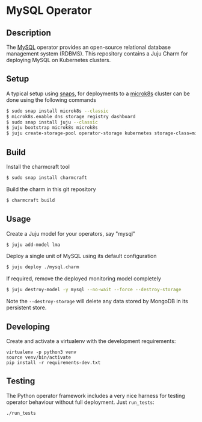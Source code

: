 # MySQL Operator

## Description

The [MySQL](https://www.mysql.com/) operator provides an open-source relational database management system (RDBMS). This repository contains a Juju Charm for deploying MySQL on Kubernetes clusters.


## Setup

A typical setup using [snaps](https://snapcraft.io/), for deployments to a [microk8s](https://microk8s.io/) cluster can be done using the following commands

```bash
$ sudo snap install microk8s --classic
$ microk8s.enable dns storage registry dashboard
$ sudo snap install juju --classic
$ juju bootstrap microk8s microk8s
$ juju create-storage-pool operator-storage kubernetes storage-class=microk8s-hostpath
```

## Build

Install the charmcraft tool

```bash
$ sudo snap install charmcraft
```

Build the charm in this git repository

```bash
$ charmcraft build
```

## Usage


Create a Juju model for your operators, say "mysql"

```bash
$ juju add-model lma
```

Deploy a single unit of MySQL using its default configuration

```bash
$ juju deploy ./mysql.charm
```


If required, remove the deployed monitoring model completely

```bash
$ juju destroy-model -y mysql --no-wait --force --destroy-storage
```

Note the `--destroy-storage` will delete any data stored by MongoDB in
its persistent store.


## Developing

Create and activate a virtualenv with the development requirements:

    virtualenv -p python3 venv
    source venv/bin/activate
    pip install -r requirements-dev.txt

## Testing

The Python operator framework includes a very nice harness for testing
operator behaviour without full deployment. Just `run_tests`:

    ./run_tests

